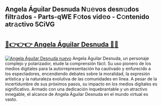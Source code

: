 ## Angela Águilar Desnuda N𝚞𝚎vos desn𝚞dos filtr𝚊dos - Parts-qWE F𝚘tos vid𝚎o - C𝚘ntenido atr𝚊ctivo 5CiVG

# <h2><a href="http://mbe5cch.tromn.icu/?c=Angela+%c3%81guilar+Desnuda">🔗👉👉👉 Angela Águilar Desnuda 🔗🔗</a></h2>

[![Angela Águilar Desnuda nuevo](https://i.imgur.com/pEAQMta.gif)](http://mbe5cch.tromn.icu/?c=Angela+%c3%81guilar+Desnuda)
Angela Águilar Desnuda, un personaje complejo y polarizador, elude la comprensión fácil. Su uso pionero de los medios digitales para la autorrepresentación ha cautivado y enfurecido a los espectadores, encendiendo debates sobre la moralidad, la expresión artística y la naturaleza evolutiva de las comunidades en línea. A pesar de la incertidumbre de sus próximos pasos, su impacto en los medios digitales es significativo. Armado con una dedicación inquebrantable y un atractivo innegable, el alcance de Angela Águilar Desnuda en el mundo virtual es vasto.
